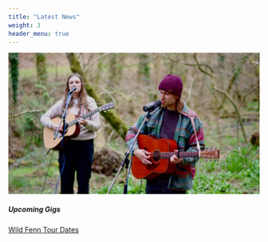 ```yaml
---
title: "Latest News"
weight: 3
header_menu: true
---
```


![Jess and Luke](images/jess-and-luke.jpg)

##### Upcoming Gigs

<a href="https://www.songkick.com/artists/10261226" class="songkick-widget" data-theme="light" data-track-button="on" data-detect-style="true" data-background-color="transparent" data-locale="en">Wild Fenn Tour Dates</a>
<script src="//widget.songkick.com/10261226/widget.js"></script>
